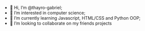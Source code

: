 - 👋 Hi, I’m @thayro-gabriel;
- 👀 I’m interested in computer science;
- 🌱 I’m currently learning Javascript, HTML/CSS and Python OOP;
- 💞️ I’m looking to collaborate on my friends projects

<!---
thayro-gabriel/thayro-gabriel is a ✨ special ✨ repository because its `README.md` (this file) appears on your GitHub profile.
You can click the Preview link to take a look at your changes.
--->
